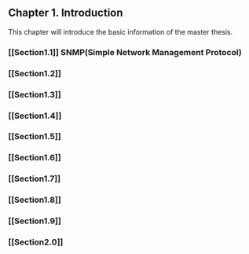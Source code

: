 ## Chapter 1. Introduction
This chapter will introduce the basic information of the master thesis.
### [[Section1.1]] SNMP(Simple Network Management Protocol)
### [[Section1.2]] 
### [[Section1.3]] 
### [[Section1.4]] 
### [[Section1.5]] 
### [[Section1.6]] 
### [[Section1.7]] 
### [[Section1.8]]
### [[Section1.9]]
### [[Section2.0]]   
